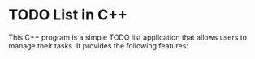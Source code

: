 # TODO List in C++
This C++ program is a simple TODO list application that allows users to manage their tasks. It provides the following features:
